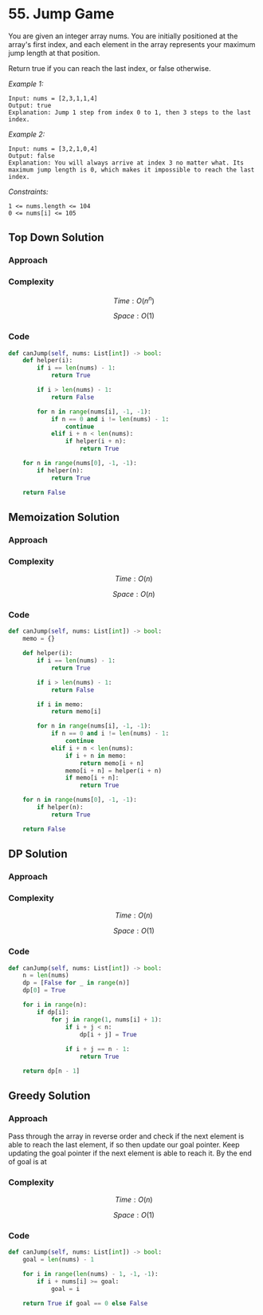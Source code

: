 # 55. Jump Game
You are given an integer array nums. You are initially positioned at the array's first index, and each element in the array represents your maximum jump length at that position.

Return true if you can reach the last index, or false otherwise.

*Example 1:*

```
Input: nums = [2,3,1,1,4]
Output: true
Explanation: Jump 1 step from index 0 to 1, then 3 steps to the last index.
```

*Example 2:*

```
Input: nums = [3,2,1,0,4]
Output: false
Explanation: You will always arrive at index 3 no matter what. Its maximum jump length is 0, which makes it impossible to reach the last index.
```

*Constraints:*

```
1 <= nums.length <= 104
0 <= nums[i] <= 105
```

## Top Down Solution

### Approach
<!-- Describe your approach to solving the problem. -->

### Complexity
$$Time: O(n^n)$$

$$Space: O(1)$$

### Code
```py
def canJump(self, nums: List[int]) -> bool:
    def helper(i):
        if i == len(nums) - 1:
            return True

        if i > len(nums) - 1:
            return False

        for n in range(nums[i], -1, -1):
            if n == 0 and i != len(nums) - 1:
                continue
            elif i + n < len(nums):
                if helper(i + n):
                    return True

    for n in range(nums[0], -1, -1):
        if helper(n):
            return True

    return False
```

## Memoization Solution

### Approach
<!-- Describe your approach to solving the problem. -->

### Complexity
$$Time: O(n)$$

$$Space: O(n)$$

### Code
```py
def canJump(self, nums: List[int]) -> bool:
    memo = {}

    def helper(i):
        if i == len(nums) - 1:
            return True

        if i > len(nums) - 1:
            return False

        if i in memo:
            return memo[i]

        for n in range(nums[i], -1, -1):
            if n == 0 and i != len(nums) - 1:
                continue
            elif i + n < len(nums):
                if i + n in memo:
                    return memo[i + n]
                memo[i + n] = helper(i + n)
                if memo[i + n]:
                    return True

    for n in range(nums[0], -1, -1):
        if helper(n):
            return True

    return False
```

## DP Solution

### Approach
<!-- Describe your approach to solving the problem. -->

### Complexity
$$Time: O(n)$$

$$Space: O(1)$$

### Code
```py
def canJump(self, nums: List[int]) -> bool:
    n = len(nums)
    dp = [False for _ in range(n)]
    dp[0] = True

    for i in range(n):
        if dp[i]:
            for j in range(1, nums[i] + 1):
                if i + j < n:
                    dp[i + j] = True
                
                if i + j == n - 1:
                    return True

    return dp[n - 1]
```

## Greedy Solution

### Approach
Pass through the array in reverse order and check if the next element is able to reach the last element, if so then update our goal pointer. Keep updating the goal pointer if the next element is able to reach it. By the end of goal is at

### Complexity
$$Time: O(n)$$

$$Space: O(1)$$

### Code
```py
def canJump(self, nums: List[int]) -> bool:
    goal = len(nums) - 1

    for i in range(len(nums) - 1, -1, -1):
        if i + nums[i] >= goal:
            goal = i

    return True if goal == 0 else False
```
